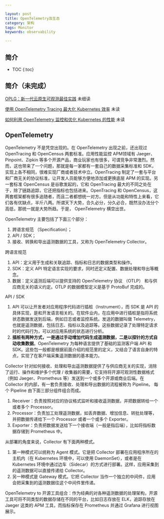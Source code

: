 ```yaml
---

layout: post
title: OpenTelemetry及生态
category: 架构
tags: Monitor
keywords: observability

---
```


## 简介

* TOC
{:toc}

## 简介（未完成）

[OPLG：新一代云原生可观测最佳实践](https://mp.weixin.qq.com/s/Bf6nmOymcG9bk91VxLL_Kw) 未细读

[使用 OpenTelemetry Tracing 最大化 Kubernetes 效率](https://mp.weixin.qq.com/s/ieBQx0z1ZofKkgHvYOq_aQ) 未读

[如何利用 OpenTelemetry 监控和优化 Kubernetes 的性能](https://mp.weixin.qq.com/s/zA5NZhDOPFDzzuAAnsI_pA) 未读

## OpenTelemetry

OpenTelemetry 不是凭空出现的。在 OpenTelemetry 出现之前，还出现过 OpenTracing 和 OpenCensus 两套标准。应用性能监控 APM领域有 Jaeger、Pinpoint、Zipkin 等多个开源产品，商业玩家也有很多，可谓竞争非常激烈。然而，这也带来了一个问题，那就是每一家都有一套自己的数据采集标准和 SDK，实现上各不相同，很难实现厂商或者技术中立。OpenTracing 制定了一套与平台和厂商无关的协议标准，让开发人员能够方便地添加或更换底层 APM 的实现。另一套标准 OpenCensus 是谷歌发起的，它和 OpenTracing 最大的不同之处在于，除了链路追踪，它还把指标也包括进来。OpenTracing 和 OpenCensus，这两套框架都有很多追随者，而且二者都想统一对方。但是从功能和特性上来看，它们各有优缺点，半斤八两。所谓天下大势，合久必分，分久必合，既然没办法分个高低，那统一就是大势所趋。于是， OpenTelemetry 横空出世。

OpenTelemetry 主要包括了下面三个部分：
1. 跨语言规范 （Specification）；
2. API / SDK；
3. 接收、转换和导出遥测数据的工具，又称为 OpenTelemetry Collector。

跨语言规范
1. API：定义用于生成和关联追踪、指标和日志的数据类型和操作。
2. SDK：定义 API 特定语言实现的要求，同时还定义配置、数据处理和导出等概念。
3. 数据：定义遥测后端可以提供支持的 OpenTelemetry 协议 （OTLP） 和与供应商无关的语义约定。OTLP 的数据模型定义是基于 ProtoBuf 完成的。

API / SDK
1. API 可以让开发者对应用程序代码进行插桩（Instrument），而 SDK 是 API 的具体实现，是和开发语言相关的。在软件业内，在应用中进行插桩是指将系统状态数据发送到后端，例如日志或者监控系统。发送的数据叫做 Telemetry，也就是遥测数据，包括日志、指标以及追踪等。这些数据记录了处理特定请求时的代码行为，可以对应用系统的状态进行分析。
2. **插桩有两种方式，一是通过手动增加代码生成遥测数据，二是以探针的方式自动收集数据**。OpenTelemetry 为每种语言提供了基础的监测客户端 API 和 SDK。这些包一般都是根据前面介绍的规范里的定义，又结合了语言自身的特点，实现了在客户端采集遥测数据的基本能力。

Collector 针对如何接收、处理和导出遥测数据提供了与供应商无关的实现，消除了运行、操作和维护多个代理 / 收集器的需要，它支持将开源可观测性数据格式（例如 Jaeger、Prometheus 等）发送到一个或多个开源或商业后端。在 Collector 的内部，有一套负责接收、处理和导出数据的流程被称为 Pipeline。 每个 Pipeline 由下面三部分组件组合而成。
1. Receiver：负责按照对应的协议格式监听和接收遥测数据，并把数据转给一个或者多个 Processor。
2. Processor：负责加工处理遥测数据，如丢弃数据、增加信息、转批处理等，并把数据传递给下一个 Processor 或者一个或多个 Exporter。
3. Exporter：负责把数据发送给下一个接收端（一般是指后端），比如将指标数据存储到 Prometheus 中。

从部署的角度来说，Collector 有下面两种模式。
1. 第一种模式可以统称为 Agent 模式。它是把 Collector 部署在应用程序所在的主机内（在 Kubernetes 环境中，可以使用 DaemonSet），或者是在 Kubernetes 环境中通过边车（Sidecar）的方式进行部署。这样，应用采集到的遥测数据可以直接传递给 Collector。
2. 另一种模式是 Gateway 模式。它把 Collector 当作一个独立的中间件，应用会把采集到的遥测数据往这个中间件里传递。

OpenTelemetry to 开源工具组合：作为经典的对各种遥测数据的处理架构，开源工具可将不同类型的数据存储在不同的平台，比如日志存放在 ELK，追踪存放在 Jaeger 这类的 APM 工具，而指标保存在 Prometheus 并通过 Grafana 进行视图展示。